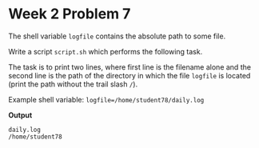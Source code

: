 # Week 2 Problem 7

The shell variable ` logfile ` contains the absolute path to some file. 

Write a script ` script.sh ` which performs the following task. 

The task is to print two lines, where first line is the filename alone and the second line is the path of the directory in which the file ` logfile ` is located (print the path without the trail slash ` / `).

Example shell variable: ` logfile=/home/student78/daily.log `

**Output**

```
daily.log
/home/student78
```
